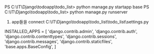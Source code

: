 PS C:\IT\Django\todoapp\todo_list> python manage.py startapp base
PS C:\IT\Django\todoapp\todo_list> python manage.py runserver


1. app들을 connect
C:\IT\Django\todoapp\todo_list\todo_list\settings.py

INSTALLED_APPS = [
    'django.contrib.admin',
    'django.contrib.auth',
    'django.contrib.contenttypes',
    'django.contrib.sessions',
    'django.contrib.messages',
    'django.contrib.staticfiles',
    'base.apps.BaseConfig',
]

